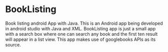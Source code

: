 # BookListing
Book listing android App with Java.
This is an Android app being developed in android studio with Java and XML.
BookListing app is just a small app with a search box where one can search any book
and the first ten result will appear in a list view.
This app makes use of googlebooks APIs as its source.

